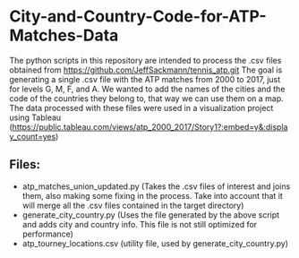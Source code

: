 # City-and-Country-Code-for-ATP-Matches-Data

The python scripts in this repository are intended to process the .csv files obtained from https://github.com/JeffSackmann/tennis_atp.git 
The goal is generating a single .csv file with the ATP matches from 2000 to 2017, just for levels G, M, F, and A.
We wanted to add the names of the cities and the code of the countries they belong to, that way we can use them on a map.
The data processed with these files were used in a visualization project using Tableau (https://public.tableau.com/views/atp_2000_2017/Story1?:embed=y&:display_count=yes)

## Files:
- atp_matches_union_updated.py (Takes the .csv files of interest and joins them, also making
some fixing in the process. Take into account that it will merge all the .csv files contained in the target directory)
- generate_city_country.py (Uses the file generated by the above script and adds city and 
country info. This file is not still optimized for performance)
- atp_tourney_locations.csv (utility file, used by generate_city_country.py)
